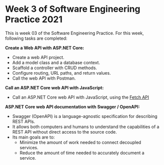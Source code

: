 # Week 3 of Software Engineering Practice 2021
This is week 03 of the Software Engineering Practice. For this week, following tasks are completed:


**Create a Web API with ASP.NET Core:**
- Create a web API project.
- Add a model class and a database context.
- Scaffold a controller with CRUD methods.
- Configure routing, URL paths, and return values.
- Call the web API with Postman.

**Call an ASP.NET Core web API with JavaScript:**
- Call an ASP.NET Core web API with JavaScript, using the [Fetch API](https://developer.mozilla.org/en-US/docs/Web/API/Fetch_API "Fetch API - Mozilla Developer Network Docs")

**ASP.NET Core web API documentation with Swagger / OpenAPI:**
- Swagger (OpenAPI) is a language-agnostic specification for describing REST APIs.
- It allows both computers and humans to understand the capabilities of a REST API without direct access to the source code.
- Its main goals are to:
    * Minimize the amount of work needed to connect decoupled services.
    * Reduce the amount of time needed to accurately document a service.

